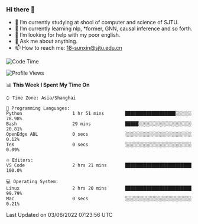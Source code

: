 ### Hi there 👋

<!--
**sunxin000/sunxin000** is a ✨ _special_ ✨ repository because its `README.md` (this file) appears on your GitHub profile.

Here are some ideas to get you started:

- 🔭 I’m currently working on ...
- 🌱 I’m currently learning ...
- 👯 I’m looking to collaborate on ...
- 🤔 I’m looking for help with ...
- 💬 Ask me about ...
- 📫 How to reach me: ...
- 😄 Pronouns: ...
- ⚡ Fun fact: ...
-->
- 🏫 I’m currently studying at shool of computer and science of SJTU.
- 🌱 I’m currently learning nlp, \*former, GNN, causal inference and so forth.
- 🤔 I’m looking for help with my poor english.
- 💬 Ask me about anything.
- 📫 How to reach me: 18-sunxin@sjtu.edu.cn
<!--START_SECTION:waka-->
![Code Time](http://img.shields.io/badge/Code%20Time-194%20hrs%2032%20mins-blue)

![Profile Views](http://img.shields.io/badge/Profile%20Views-2-blue)

📊 **This Week I Spent My Time On** 

```text
⌚︎ Time Zone: Asia/Shanghai

💬 Programming Languages: 
Python                   1 hr 51 mins        ███████████████████░░░░░░   78.98% 
Bash                     29 mins             █████░░░░░░░░░░░░░░░░░░░░   20.81% 
OpenEdge ABL             0 secs              ░░░░░░░░░░░░░░░░░░░░░░░░░   0.12% 
TeX                      0 secs              ░░░░░░░░░░░░░░░░░░░░░░░░░   0.09%

🔥 Editors: 
VS Code                  2 hrs 21 mins       █████████████████████████   100.0%

💻 Operating System: 
Linux                    2 hrs 20 mins       █████████████████████████   99.79% 
Mac                      0 secs              ░░░░░░░░░░░░░░░░░░░░░░░░░   0.21%

```


 Last Updated on 03/06/2022 07:23:56 UTC
<!--END_SECTION:waka-->
